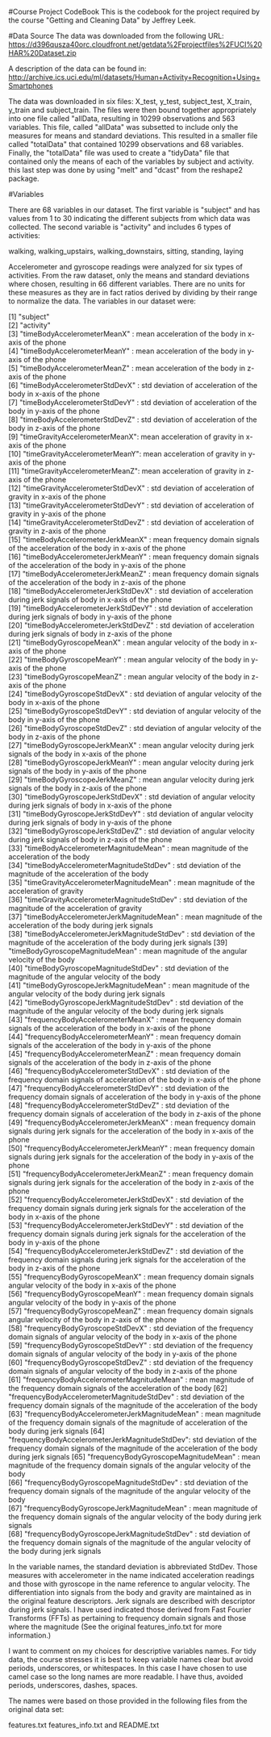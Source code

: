 #Course Project CodeBook
 This is the codebook for the project required by the course "Getting and Cleaning Data" by Jeffrey Leek.
 
#Data Source
The data was downloaded from the following URL:
https://d396qusza40orc.cloudfront.net/getdata%2Fprojectfiles%2FUCI%20HAR%20Dataset.zip 

A description of the data can be found in:
http://archive.ics.uci.edu/ml/datasets/Human+Activity+Recognition+Using+Smartphones 

The data was downloaded in six files: X_test, y_test, subject_test, X_train, y_train and subject_train.
The files were then bound together appropriately into one file called "allData, resulting in 10299 observations and 563 variables.
This file, called "allData" was subsetted to include only the measures for means and standard deviations. This resulted in a smaller file called "totalData" that contained 10299 observations and 68 variables.
Finally, the "totalData" file was used to create a "tidyData" file that contained only the means of each of the variables by subject and activity. this last step was done by using "melt" and "dcast" from the reshape2 package.


#Variables

There are 68 variables in our dataset. 
The first variable is "subject" and has values from 1 to 30 indicating the different subjects from which data was collected.
The second variable is "activity" and includes 6 types of activities:
 
walking,
walking_upstairs,
walking_downstairs,
sitting,
standing,
laying

Accelerometer and gyroscope readings were analyzed for six types of activities. From the raw dataset, only the means and standard deviations where chosen, resulting in 66 different variables. 
There are no units for these measures as they are in fact ratios derived by dividing by their range to normalize the data. 
The variables in our dataset were:

 [1] "subject"                                      
 [2] "activity"                                     
 [3] "timeBodyAccelerometerMeanX"   : mean acceleration of the body in x-axis of the phone                
 [4] "timeBodyAccelerometerMeanY"   : mean acceleration of the body in y-axis of the phone                
 [5] "timeBodyAccelerometerMeanZ"   : mean acceleration of the body in z-axis of the phone             
 [6] "timeBodyAccelerometerStdDevX" : std deviation of acceleration of the body in x-axis of the phone              
 [7] "timeBodyAccelerometerStdDevY" : std deviation of acceleration of the body in y-axis of the phone                
 [8] "timeBodyAccelerometerStdDevZ" : std deviation of acceleration of the body in z-axis of the phone                
 [9] "timeGravityAccelerometerMeanX": mean acceleration of gravity in x-axis of the phone               
[10] "timeGravityAccelerometerMeanY": mean acceleration of gravity in y-axis of the phone                
[11] "timeGravityAccelerometerMeanZ": mean acceleration of gravity in z-axis of the phone               
[12] "timeGravityAccelerometerStdDevX"  : std deviation of acceleration of gravity in x-axis of the phone            
[13] "timeGravityAccelerometerStdDevY"  : std deviation of acceleration of gravity in y-axis of the phone           
[14] "timeGravityAccelerometerStdDevZ"  : std deviation of acceleration of gravity in z-axis of the phone            
[15] "timeBodyAccelerometerJerkMeanX"   : mean frequency domain signals of the acceleration of the body in x-axis of the phone            
[16] "timeBodyAccelerometerJerkMeanY"   : mean frequency domain signals of the acceleration of the body in y-axis of the phone            
[17] "timeBodyAccelerometerJerkMeanZ"   : mean frequency domain signals of the acceleration of the body in z-axis of the phone            
[18] "timeBodyAccelerometerJerkStdDevX" : std deviation of acceleration during jerk signals of body in x-axis of the phone            
[19] "timeBodyAccelerometerJerkStdDevY" : std deviation of acceleration during jerk signals of body in y-axis of the phone            
[20] "timeBodyAccelerometerJerkStdDevZ" : std deviation of acceleration during jerk signals of body in z-axis of the phone            
[21] "timeBodyGyroscopeMeanX"           : mean angular velocity of the body in x-axis of the phone            
[22] "timeBodyGyroscopeMeanY"           : mean angular velocity of the body in y-axis of the phone            
[23] "timeBodyGyroscopeMeanZ"           : mean angular velocity of the body in z-axis of the phone            
[24] "timeBodyGyroscopeStdDevX"         : std deviation of angular velocity of the body in x-axis of the phone            
[25] "timeBodyGyroscopeStdDevY"         : std deviation of angular velocity of the body in y-axis of the phone            
[26] "timeBodyGyroscopeStdDevZ"         : std deviation of angular velocity of the body in z-axis of the phone            
[27] "timeBodyGyroscopeJerkMeanX"       : mean angular velocity during jerk signals of the body in x-axis of the phone           
[28] "timeBodyGyroscopeJerkMeanY"       : mean angular velocity during jerk signals of the body in y-axis of the phone            
[29] "timeBodyGyroscopeJerkMeanZ"       : mean angular velocity during jerk signals of the body in z-axis of the phone            
[30] "timeBodyGyroscopeJerkStdDevX"     : std deviation of angular velocity during jerk signals of body in x-axis of the phone            
[31] "timeBodyGyroscopeJerkStdDevY"     : std deviation of angular velocity during jerk signals of body in y-axis of the phone            
[32] "timeBodyGyroscopeJerkStdDevZ"     : std deviation of angular velocity during jerk signals of body in z-axis of the phone            
[33] "timeBodyAccelerometerMagnitudeMean"       : mean magnitude of the acceleration of the body         
[34] "timeBodyAccelerometerMagnitudeStdDev"     : std deviation of the magnitude of the acceleration of the body       
[35] "timeGravityAccelerometerMagnitudeMean"    : mean magnitude of the acceleration of gravity      
[36] "timeGravityAccelerometerMagnitudeStdDev"  : std deviation of the magnitude of the acceleration of gravity     
[37] "timeBodyAccelerometerJerkMagnitudeMean"   : mean magnitude of the acceleration of the body during jerk signals    
[38] "timeBodyAccelerometerJerkMagnitudeStdDev" : std deviation of the magnitude of the acceleration of the body during jerk signals 
[39] "timeBodyGyroscopeMagnitudeMean"   :  mean magnitude of the angular velocity of the body         
[40] "timeBodyGyroscopeMagnitudeStdDev" :  std deviation of the magnitude of the angular velocity of the body         
[41] "timeBodyGyroscopeJerkMagnitudeMean" : mean magnitude of the angular velocity of the body during jerk signals        
[42] "timeBodyGyroscopeJerkMagnitudeStdDev" :  std deviation of the magnitude of the angular velocity of the body during jerk signals       
[43] "frequencyBodyAccelerometerMeanX"   : mean frequency domain signals of the acceleration of the body in x-axis of the phone            
[44] "frequencyBodyAccelerometerMeanY"   : mean frequency domain signals of the acceleration of the body in y-axis of the phone           
[45] "frequencyBodyAccelerometerMeanZ"   : mean frequency domain signals of the acceleration of the body in z-axis of the phone           
[46] "frequencyBodyAccelerometerStdDevX" : std deviation of the frequency domain signals of acceleration of the body in x-axis of the phone           
[47] "frequencyBodyAccelerometerStdDevY" : std deviation of the frequency domain signals of acceleration of the body in y-axis of the phone           
[48] "frequencyBodyAccelerometerStdDevZ" : std deviation of the frequency domain signals of acceleration of the body in z-axis of the phone           
[49] "frequencyBodyAccelerometerJerkMeanX"  : mean frequency domain signals during jerk signals for the acceleration of the body in x-axis of the phone        
[50] "frequencyBodyAccelerometerJerkMeanY" : mean frequency domain signals during jerk signals for the acceleration of the body in y-axis of the phone         
[51] "frequencyBodyAccelerometerJerkMeanZ"  : mean frequency domain signals during jerk signals for the acceleration of the body in z-axis of the phone        
[52] "frequencyBodyAccelerometerJerkStdDevX" : std deviation of the frequency domain signals during jerk signals for the acceleration of the body in x-axis of the phone       
[53] "frequencyBodyAccelerometerJerkStdDevY" : std deviation of the frequency domain signals during jerk signals for the acceleration of the body in y-axis of the phone       
[54] "frequencyBodyAccelerometerJerkStdDevZ" : std deviation of the frequency domain signals during jerk signals for the acceleration of the body in z-axis of the phone       
[55] "frequencyBodyGyroscopeMeanX"   : mean frequency domain signals angular velocity of the body in x-axis of the phone               
[56] "frequencyBodyGyroscopeMeanY"   : mean frequency domain signals angular velocity of the body in y-axis of the phone               
[57] "frequencyBodyGyroscopeMeanZ"    : mean frequency domain signals angular velocity of the body in z-axis of the phone              
[58] "frequencyBodyGyroscopeStdDevX"  : std deviation of the frequency domain signals of angular velocity of the body in x-axis of the phone              
[59] "frequencyBodyGyroscopeStdDevY"  : std deviation of the frequency domain signals of angular velocity of the body in y-axis of the phone              
[60] "frequencyBodyGyroscopeStdDevZ"  : std deviation of the frequency domain signals of angular velocity of the body in z-axis of the phone              
[61] "frequencyBodyAccelerometerMagnitudeMean"     : mean magnitude of the frequency domain signals of the acceleration of the body 
[62] "frequencyBodyAccelerometerMagnitudeStdDev"   : std deviation of the frequency domain signals of the magnitude of the acceleration of the body 
[63] "frequencyBodyAccelerometerJerkMagnitudeMean" : mean magnitude of the frequency domain signals of the magnitude of acceleration of the body during jerk signals 
[64] "frequencyBodyAccelerometerJerkMagnitudeStdDev": std deviation of the frequency domain signals of the magnitude of the acceleration of the body during jerk signals
[65] "frequencyBodyGyroscopeMagnitudeMean"      : mean magnitude of the frequency domain signals of the angular velocity of the body    
[66] "frequencyBodyGyroscopeMagnitudeStdDev"    : std deviation of the frequency domain signals of the magnitude of the angular velocity of the body    
[67] "frequencyBodyGyroscopeJerkMagnitudeMean"  : mean magnitude of the frequency domain signals of the angular velocity of the body during jerk signals    
[68] "frequencyBodyGyroscopeJerkMagnitudeStdDev" : std deviation of the frequency domain signals of the magnitude of the angular velocity of the body during jerk signals

In the variable names, the standard deviation is abbreviated StdDev. Those measures with accelerometer in the name indicated acceleration readings and those with gyroscope in the name reference to angular velocity. The differentiation into signals from the body and gravity are maintained as in the original feature descriptors. Jerk signals are described with descriptor during jerk signals. I have used indicated those derived from Fast Fourier Transforms (FFTs) as pertaining to frequency domain signals and those where the magnitude (See the original features_info.txt for more information.)

I want to comment on my choices for descriptive variables names. For tidy data, the course stresses it is best to keep variable names clear but avoid periods, underscores, or whitespaces. In this case I have chosen to use camel case so the long names are more readable. I have thus, avoided periods, underscores, dashes, spaces.

The names were based on those provided in the following files from the original data set:

features.txt
features_info.txt and
README.txt












































